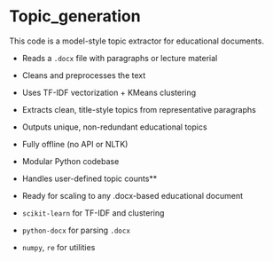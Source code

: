 # Topic_generation
This code is a model-style topic extractor for educational documents.

- Reads a `.docx` file with paragraphs or lecture material
- Cleans and preprocesses the text
- Uses TF-IDF vectorization + KMeans clustering
- Extracts clean, title-style topics from representative paragraphs
- Outputs unique, non-redundant educational topics

- Fully offline (no API or NLTK)
- Modular Python codebase
- Handles user-defined topic counts**
- Ready for scaling to any .docx-based educational document

- `scikit-learn` for TF-IDF and clustering
- `python-docx` for parsing `.docx`
- `numpy`, `re` for utilities

